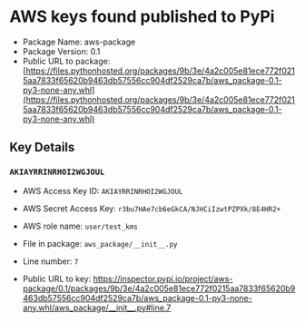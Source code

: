 # AWS keys found published to PyPi

* Package Name: aws-package
* Package Version: 0.1
* Public URL to package: [https://files.pythonhosted.org/packages/9b/3e/4a2c005e81ece772f0215aa7833f65620b9463db57556cc904df2529ca7b/aws_package-0.1-py3-none-any.whl](https://files.pythonhosted.org/packages/9b/3e/4a2c005e81ece772f0215aa7833f65620b9463db57556cc904df2529ca7b/aws_package-0.1-py3-none-any.whl)

## Key Details

### `AKIAYRRINRHOI2WGJOUL`

* AWS Access Key ID: `AKIAYRRINRHOI2WGJOUL`
* AWS Secret Access Key: `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` 
* AWS role name: `user/test_kms`
* File in package: `aws_package/__init__.py`
* Line number: `7`

* Public URL to key: https://inspector.pypi.io/project/aws-package/0.1/packages/9b/3e/4a2c005e81ece772f0215aa7833f65620b9463db57556cc904df2529ca7b/aws_package-0.1-py3-none-any.whl/aws_package/__init__.py#line.7


